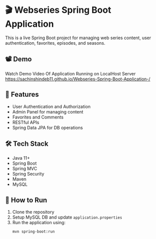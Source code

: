 # 🎬 Webseries Spring Boot Application

This is a live Spring Boot project for managing web series content, user authentication, favorites, episodes, and seasons.

## 📽️ Demo

Watch Demo Video Of Application Running on LocalHost Server
https://sachinshindeb11.github.io/Webseries-Spring-Boot-Application-/

## 📌 Features
- User Authentication and Authorization
- Admin Panel for managing content
- Favorites and Comments
- RESTful APIs
- Spring Data JPA for DB operations

## 🛠️ Tech Stack
- Java 11+
- Spring Boot
- Spring MVC
- Spring Security
- Maven
- MySQL

## 🚀 How to Run
1. Clone the repository
2. Setup MySQL DB and update `application.properties`
3. Run the application using:
   ```bash
   mvn spring-boot:run

